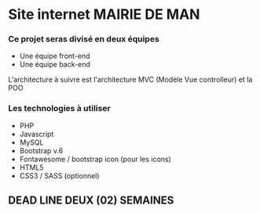 # Site internet MAIRIE DE MAN

### Ce projet seras divisé en deux équipes

* Une équipe front-end
* Une équipe back-end

L'architecture à suivre est l'architecture MVC (Modèle Vue controlleur) et la POO

### Les technologies à utiliser

* PHP
* Javascript
* MySQL
* Bootstrap v.6
* Fontawesome / bootstrap icon (pour les icons)
* HTML5
* CSS3 / SASS (optionnel)

## DEAD LINE DEUX (02) SEMAINES
